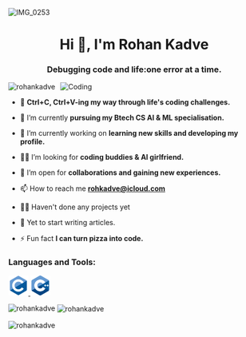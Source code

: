 ![IMG_0253](https://github.com/RohanKadve/RohanKadve/assets/136510648/088a5d1a-155e-4fc9-8fa8-1ccac91ed743)
<h1 align="center">Hi 👋, I'm Rohan Kadve</h1>
<h3 align="center">Debugging code and life:one error at a time.</h3>
<img align="right" alt="Coding" width="400" src="https://cdn.dribbble.com/users/1292677/screenshots/6139167/media/5387dc7e035b3efe9d94516044de66a4.gif">
<p align="left"> <img src="https://komarev.com/ghpvc/?username=rohankadve&label=Profile%20views&color=0e75b6&style=flat" alt="rohankadve" /> </p>

- 🦾 **Ctrl+C, Ctrl+V-ing my way through life's coding challenges.**

- 🌱 I’m currently **pursuing my Btech CS AI & ML specialisation.**

- 🔭 I’m currently working on **learning new skills and developing my profile.**

- 👯‍♀️ I’m looking for **coding buddies & AI girlfriend.**

- 🤝 I’m open for **collaborations and gaining new experiences.**

- 📫 How to reach me **rohkadve@icloud.com**

- 👨‍💻 Haven't done any projects yet

- 📝 Yet to start writing articles.

- ⚡️ Fun fact **I can turn pizza into code.**




<h3 align="left">Languages and Tools:</h3>
<p align="left"> <a href="https://www.cprogramming.com/" target="_blank" rel="noreferrer"> <img src="https://raw.githubusercontent.com/devicons/devicon/master/icons/c/c-original.svg" alt="c" width="40" height="40"/> </a> <a href="https://www.w3schools.com/cpp/" target="_blank" rel="noreferrer"> <img src="https://raw.githubusercontent.com/devicons/devicon/master/icons/cplusplus/cplusplus-original.svg" alt="cplusplus" width="40" height="40"/> </a> </p>

<p><img align="left" src="https://github-readme-stats.vercel.app/api/top-langs?username=rohankadve&show_icons=true&locale=en&layout=compact" alt="rohankadve" /></p>

<p>&nbsp;<img align="center" src="https://github-readme-stats.vercel.app/api?username=rohankadve&show_icons=true&locale=en" alt="rohankadve" /></p>

<p><img align="center" src="https://github-readme-streak-stats.herokuapp.com/?user=rohankadve&" alt="rohankadve" /></p>
